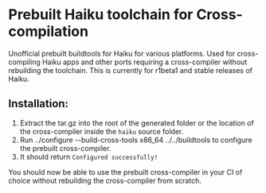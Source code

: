 # Prebuilt Haiku toolchain for Cross-compilation

Unofficial prebuilt buildtools for Haiku for various platforms. Used for cross-compiling Haiku apps and other ports requiring a cross-compiler without rebuilding the toolchain. This is currently for r1beta1 and stable releases of Haiku.

## Installation:
1. Extract the tar.gz into the root of the generated folder or the location of the cross-compiler inside the `haiku` source folder.
2. Run ../configure --build-cross-tools x86_64 ../../buildtools to configure the prebuilt cross-compiler.
3. It should return `Configured successfully!`


You should now be able to use the prebuilt cross-compiler in your CI of choice without rebuilding the cross-compiler from scratch.

